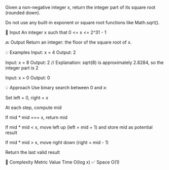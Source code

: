 Given a non-negative integer x, return the integer part of its square root (rounded down).

Do not use any built-in exponent or square root functions like Math.sqrt().

🔢 Input
An integer x such that 0 <= x <= 2^31 - 1

🔙 Output
Return an integer: the floor of the square root of x.

💡 Examples
Input: x = 4
Output: 2

Input: x = 8
Output: 2
// Explanation: sqrt(8) is approximately 2.8284, so the integer part is 2

Input: x = 0
Output: 0

💡 Approach
Use binary search between 0 and x:

Set left = 0, right = x

At each step, compute mid

If mid \* mid === x, return mid

If mid \* mid < x, move left up (left = mid + 1) and store mid as potential result

If mid \* mid > x, move right down (right = mid - 1)

Return the last valid result

🧠 Complexity
Metric Value
Time O(log x) ✅
Space O(1)
